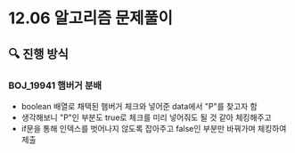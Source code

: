 # 12.06 알고리즘 문제풀이

## 🔍 진행 방식

### BOJ_19941 햄버거 분배

- boolean 배열로 채택된 햄버거 체크와 넣어준 data에서 "P"를 찾고자 함 
- 생각해보니 "P"인 부분도 true로 체크를 미리 넣어줘도 될 것 같아 체킹해주고
- if문을 통해 인덱스를 벗어나지 않도록 잡아주고 false인 부분만 바꿔가며 체킹하여 제출